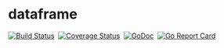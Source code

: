 # dataframe

[![Build Status](https://travis-ci.org/awterman/dataframe.svg?branch=master)](https://travis-ci.org/awterman/dataframe)&nbsp;
[![Coverage Status](https://coveralls.io/repos/github/awterman/dataframe/badge.svg?branch=master)](https://coveralls.io/github/awterman/dataframe?branch=master)&nbsp;
[![GoDoc](https://godoc.org/github.com/awterman/dataframe?status.svg)](https://godoc.org/github.com/awterman/dataframe)&nbsp;
[![Go Report Card](https://goreportcard.com/badge/github.com/awterman/dataframe)](https://goreportcard.com/report/github.com/awterman/dataframe)
